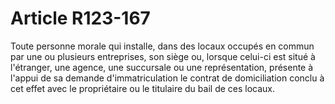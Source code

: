 # Article R123-167

Toute personne morale qui installe, dans des locaux occupés en commun par une ou plusieurs entreprises, son siège ou, lorsque celui-ci est situé à l'étranger, une agence, une succursale ou une représentation, présente à l'appui de sa demande d'immatriculation le contrat de domiciliation conclu à cet effet avec le propriétaire ou le titulaire du bail de ces locaux.
